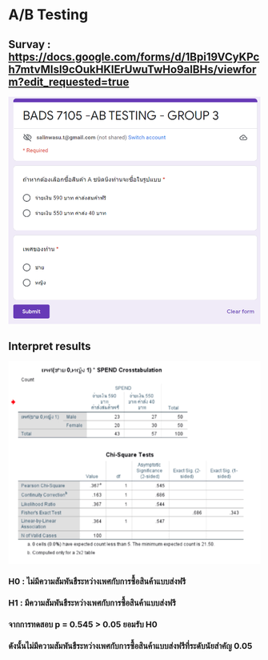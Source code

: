 # A/B Testing
## Survay : https://docs.google.com/forms/d/1Bpi19VCyKPch7mtvMIsl9cOukHKIErUwuTwHo9aIBHs/viewform?edit_requested=true
![alt text](https://github.com/Salinwasu/BADS7105-CRM-Analytics/blob/main/Assignment05_AB_Testing/survay.png)
## Interpret results

![alt text](https://github.com/Salinwasu/BADS7105-CRM-Analytics/blob/main/Assignment05_AB_Testing/ABtest.png)
### H0 : ไม่มีความสัมพันธืระหว่างเพศกับการซื้อสินค้าแบบส่งฟรี
### H1 : มีความสัมพันธืระหว่างเพศกับการซื้อสินค้าแบบส่งฟรี
### จากการทดสอบ p = 0.545 > 0.05 ยอมรับ H0

### ดังนั้นไม่มีความสัมพันธืระหว่างเพศกับการซื้อสินค้าแบบส่งฟรีที่ระดับนัยสำคัญ 0.05


